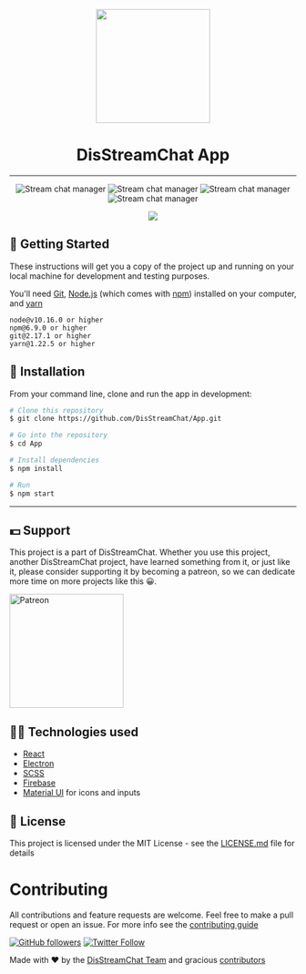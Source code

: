 <p align="center">
    <a href="https://www.disstreamchat.com"><img src="https://www.disstreamchat.com/logo.png" width=200/></a>
 </p>
<h1 align="center"> DisStreamChat App </h1>
<hr/>
<p align="center">
<img src="https://img.shields.io/github/license/disstreamchat/app?style=for-the-badge" alt="Stream chat manager"/>
<img src="https://img.shields.io/github/last-commit/disstreamchat/app?color=%462b45&style=for-the-badge" alt="Stream chat manager" />
<img src="https://img.shields.io/github/labels/disstreamchat/app/help%20wanted?color=%462b45&style=for-the-badge" alt="Stream chat manager" />
<img src="https://img.shields.io/github/issues/disstreamchat/app?color=%462b45&style=for-the-badge" alt="Stream chat manager" />
</p>

<p align="center"><img src="https://media.discordapp.net/attachments/727356806552092675/755062471789641748/unknown.png?width=1923&height=1250"></p>
  
  
## 🚀 Getting Started

These instructions will get you a copy of the project up and running on your local machine for development and testing purposes.

You'll need [Git](https://git-scm.com), [Node.js](https://nodejs.org/en/download/) (which comes with [npm](http://npmjs.com)) installed on your computer, and [yarn](https://yarnpkg.com/)

```
node@v10.16.0 or higher
npm@6.9.0 or higher
git@2.17.1 or higher
yarn@1.22.5 or higher
```

## 🔧 Installation

From your command line, clone and run the app in development:

```bash
# Clone this repository
$ git clone https://github.com/DisStreamChat/App.git

# Go into the repository
$ cd App

# Install dependencies
$ npm install

# Run 
$ npm start

```

---
## 💵 Support

This project is a part of DisStreamChat. Whether you use this project, another DisStreamChat project, have learned something from it, or just like it, please consider supporting it by becoming a patreon, so we can dedicate more time on more projects like this 😀.

<a href="https://www.patreon.com/disstreamchat?fan_landing=true" target="_blank"><img src="https://cdn.discordapp.com/attachments/727356806552092675/754198973027319868/Digital-Patreon-Wordmark_FieryCoral.png" alt="Patreon" width=200 style="height: auto !important;width: 200px !important;" ></a>

## :technologist: Technologies used

- [React](https://reactjs.org/)
- [Electron](https://www.electronjs.org/)
- [SCSS](https://sass-lang.com/documentation/syntax) 
- [Firebase](https://firebase.google.com/)
- [Material UI](https://material-ui.com/) for icons and inputs

## 📄 License

This project is licensed under the MIT License - see the [LICENSE.md](./LICENSE) file for details

# Contributing
All contributions and feature requests are welcome. Feel free to make a pull request or open an issue. For more info see the [contributing guide](./CONTRIBUTING.md)


[![GitHub followers](https://img.shields.io/github/followers/gypsydangerous.svg?label=Follow%20@gypsydangerous&style=social)](https://github.com/gypsydangerous/)  [![Twitter Follow](https://img.shields.io/twitter/follow/disstreamchat?style=social)](https://twitter.com/disstreamchat)

Made with ♥️ by the [DisStreamChat Team](https://www.disstreamchat.com/#/members) and gracious [contributors](https://github.com/DisStreamChat/Contributors)
